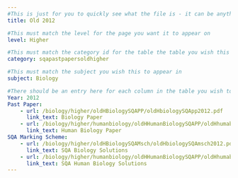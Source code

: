 ```yaml
---
#This is just for you to quickly see what the file is - it can be anything you want
title: Old 2012

#This must match the level for the page you want it to appear on
level: Higher

#This must match the category id for the table the table you wish this to appear in
category: sqapastpapersoldhigher

#This must match the subject you wish this to appear in
subject: Biology

#There should be an entry here for each column in the table you wish to populate:
Year: 2012
Past Paper:
    - url: /biology/higher/oldHBiologySQAPP/oldHbiologySQApp2012.pdf
      link_text: Biology Paper
    - url: /biology/higher/humanbiology/oldHHumanBiologySQAPP/oldHhumabioSQApp2012.pdf
      link_text: Human Biology Paper
SQA Marking Scheme:
    - url: /biology/higher/oldHBiologySQAMsch/oldHbiologySQAmsch2012.pdf
      link_text: SQA Biology Solutions
    - url: /biology/higher/humanbiology/oldHHumanBiologySQAPP/oldHhumabioSQApp2012.pdf
      link_text: SQA Human Biology Solutions
---
```


